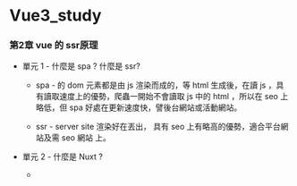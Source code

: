 # Vue3_study

### 第2章 vue 的 ssr原理

- 單元 1 - 什麼是 spa ? 什麼是 ssr?

  - spa - 的 dom 元素都是由 js 渲染而成的，等 html 生成後，在讀 js ，具有讀取速度上的優勢，爬蟲一開始不會讀取 js 中的 html ，所以在 seo 上略低，但 spa 好處在更新速度快，譬後台網站或活動網站。

  - ssr - server site 渲染好在丟出， 具有 seo 上有略高的優勢，適合平台網站及需 seo 網站 上。

- 單元 2 - 什麼是 Nuxt ?

  - 